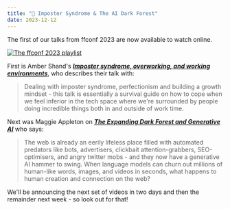 ```yaml
---
title: "🍿 Imposter Syndrome & The AI Dark Forest"
date: 2023-12-12
---
```


The first of our talks from ffconf 2023 are now available to watch online.

[![The ffconf 2023 playlist](https://ffconf.org/images/articles/2023-talks-1.jpg)](https://www.youtube.com/playlist?list=PLZy5V2JKDfX9zq8QeayxXU_Kv__UIV-EP)

First is Amber Shand's [_**Imposter syndrome, overworking, and working environments**_](https://www.youtube.com/watch?v=8wZ9Y2OGNgk&list=PLZy5V2JKDfX9zq8QeayxXU_Kv__UIV-EP&index=1), who describes their talk with:

> Dealing with imposter syndrome, perfectionism and building a growth mindset - this talk is essentially a survival guide on how to cope when we feel inferior in the tech space where we're surrounded by people doing incredible things both in and outside of work time.

Next was Maggie Appleton on [_**The Expanding Dark Forest and Generative AI**_](https://www.youtube.com/watch?v=QPoM-h1fK8M&list=PLZy5V2JKDfX9zq8QeayxXU_Kv__UIV-EP&index=2&t=1s&pp=gAQBiAQB) who says:

> The web is already an eerily lifeless place filled with automated predators like bots, advertisers, clickbait attention-grabbers, SEO-optimisers, and angry twitter mobs - and they now have a generative AI hammer to swing. When language models can churn out millions of human-like words, images, and videos in seconds, what happens to human creation and connection on the web?

We'll be announcing the next set of videos in two days and then the remainder next week - so look out for that!
